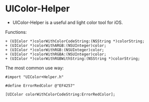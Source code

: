 # UIColor-Helper

- UIColor-Helper is a useful and light color tool for iOS.

Functions:
```objc
+ (UIColor *)colorWithColorCodeString:(NSString *)colorString;
+ (UIColor *)colorWithARGB:(NSUInteger)color;
+ (UIColor *)colorWithRGB:(NSUInteger)color;
+ (UIColor *)colorWithRGBA:(NSUInteger)color;
+ (UIColor *)colorWithRGBWithString:(NSString *)colorString;
```

The most common use way:
```objc
#import "UIColor+Helper.h"

#define ErrorRedColor @"EF4257"

[UIColor colorWithColorCodeString:ErrorRedColor];
```
